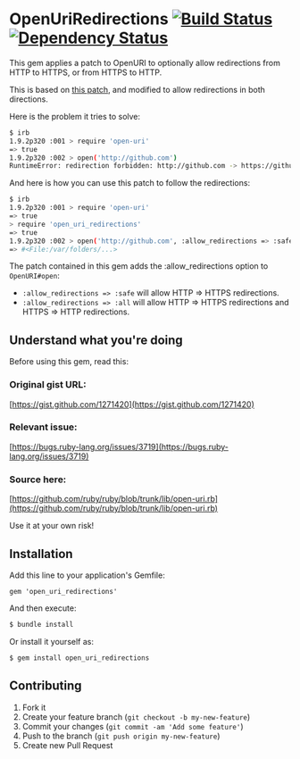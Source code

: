 # OpenUriRedirections [![Build Status](https://secure.travis-ci.org/jaimeiniesta/open_uri_redirections.png)](http://travis-ci.org/jaimeiniesta/open_uri_redirections) [![Dependency Status](https://gemnasium.com/jaimeiniesta/open_uri_redirections.png)](https://gemnasium.com/jaimeiniesta/open_uri_redirections)

This gem applies a patch to OpenURI to optionally allow redirections from HTTP to HTTPS, or from HTTPS to HTTP.

This is based on [this patch](http://bugs.ruby-lang.org/issues/859), and modified to allow redirections in both directions.

Here is the problem it tries to solve:

```sh
$ irb
1.9.2p320 :001 > require 'open-uri'
=> true
1.9.2p320 :002 > open('http://github.com')
RuntimeError: redirection forbidden: http://github.com -> https://github.com/
```    

And here is how you can use this patch to follow the redirections:

```sh
$ irb
1.9.2p320 :001 > require 'open-uri'
=> true
> require 'open_uri_redirections'
=> true
1.9.2p320 :002 > open('http://github.com', :allow_redirections => :safe)
=> #<File:/var/folders/...>
```    

The patch contained in this gem adds the :allow_redirections option to `OpenURI#open`:

* `:allow_redirections => :safe` will allow HTTP => HTTPS redirections.
* `:allow_redirections => :all`  will allow HTTP => HTTPS redirections and HTTPS => HTTP redirections.

## Understand what you're doing

Before using this gem, read this:

### Original gist URL:
[https://gist.github.com/1271420](https://gist.github.com/1271420)

### Relevant issue:
[https://bugs.ruby-lang.org/issues/3719](https://bugs.ruby-lang.org/issues/3719)

### Source here:
[https://github.com/ruby/ruby/blob/trunk/lib/open-uri.rb](https://github.com/ruby/ruby/blob/trunk/lib/open-uri.rb)

Use it at your own risk!

## Installation

Add this line to your application's Gemfile:

    gem 'open_uri_redirections'

And then execute:

```sh
$ bundle install
```    

Or install it yourself as:

```sh
$ gem install open_uri_redirections
```

## Contributing

1. Fork it
2. Create your feature branch (`git checkout -b my-new-feature`)
3. Commit your changes (`git commit -am 'Add some feature'`)
4. Push to the branch (`git push origin my-new-feature`)
5. Create new Pull Request
